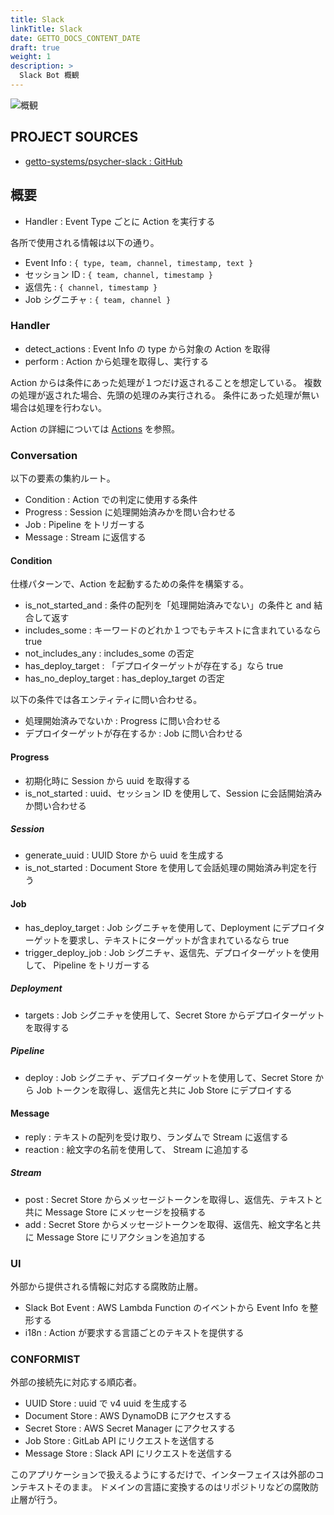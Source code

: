 ```yaml
---
title: Slack
linkTitle: Slack
date: GETTO_DOCS_CONTENT_DATE
draft: true
weight: 1
description: >
  Slack Bot 概観
---
```


![概観](abstract.png)


## PROJECT SOURCES

- [getto-systems/psycher-slack : GitHub](https://github.com/getto-systems/psycher-slack)


## 概要

- Handler : Event Type ごとに Action を実行する

各所で使用される情報は以下の通り。

- Event Info : `{ type, team, channel, timestamp, text }`
- セッション ID : `{ team, channel, timestamp }`
- 返信先 : `{ channel, timestamp }`
- Job シグニチャ : `{ team, channel }`


### Handler

- detect_actions : Event Info の type から対象の Action を取得
- perform : Action から処理を取得し、実行する

Action からは条件にあった処理が１つだけ返されることを想定している。
複数の処理が返された場合、先頭の処理のみ実行される。
条件にあった処理が無い場合は処理を行わない。

Action の詳細については [Actions](actions/) を参照。


### Conversation

以下の要素の集約ルート。

- Condition : Action での判定に使用する条件
- Progress : Session に処理開始済みかを問い合わせる
- Job : Pipeline をトリガーする
- Message : Stream に返信する


#### Condition

仕様パターンで、Action を起動するための条件を構築する。

- is_not_started_and : 条件の配列を「処理開始済みでない」の条件と and 結合して返す
- includes_some : キーワードのどれか１つでもテキストに含まれているなら true
- not_includes_any : includes_some の否定
- has_deploy_target : 「デプロイターゲットが存在する」なら true
- has_no_deploy_target : has_deploy_target の否定

以下の条件では各エンティティに問い合わせる。

- 処理開始済みでないか : Progress に問い合わせる
- デプロイターゲットが存在するか : Job に問い合わせる


#### Progress

- 初期化時に Session から uuid を取得する
- is_not_started : uuid、セッション ID を使用して、Session に会話開始済みか問い合わせる


##### Session

- generate_uuid : UUID Store から uuid を生成する
- is_not_started : Document Store を使用して会話処理の開始済み判定を行う


#### Job

- has_deploy_target : Job シグニチャを使用して、Deployment にデプロイターゲットを要求し、テキストにターゲットが含まれているなら true
- trigger_deploy_job : Job シグニチャ、返信先、デプロイターゲットを使用して、 Pipeline をトリガーする


##### Deployment

- targets : Job シグニチャを使用して、Secret Store からデプロイターゲットを取得する


##### Pipeline

- deploy : Job シグニチャ、デプロイターゲットを使用して、Secret Store から Job トークンを取得し、返信先と共に Job Store にデプロイする


#### Message

- reply : テキストの配列を受け取り、ランダムで Stream に返信する
- reaction : 絵文字の名前を使用して、 Stream に追加する


##### Stream

- post : Secret Store からメッセージトークンを取得し、返信先、テキストと共に Message Store にメッセージを投稿する
- add : Secret Store からメッセージトークンを取得、返信先、絵文字名と共に Message Store にリアクションを追加する


### UI

外部から提供される情報に対応する腐敗防止層。

- Slack Bot Event : AWS Lambda Function のイベントから Event Info を整形する
- i18n : Action が要求する言語ごとのテキストを提供する


### CONFORMIST

外部の接続先に対応する順応者。

- UUID Store : uuid で v4 uuid を生成する
- Document Store : AWS DynamoDB にアクセスする
- Secret Store : AWS Secret Manager にアクセスする
- Job Store : GitLab API にリクエストを送信する
- Message Store : Slack API にリクエストを送信する

このアプリケーションで扱えるようにするだけで、インターフェイスは外部のコンテキストそのまま。
ドメインの言語に変換するのはリポジトリなどの腐敗防止層が行う。
